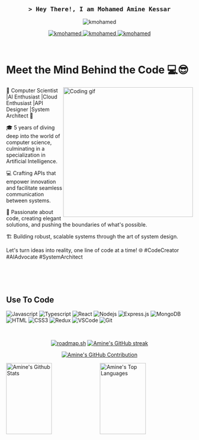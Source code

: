 <!--
<h2 align="center">
  Hello world!
  <img src="https://media.giphy.com/media/hvRJCLFzcasrR4ia7z/giphy.gif" width="28">
</h2>
-->

<!--
<p align="center">
  <a href="https://github.com/KessarAmine/KessarAmine"><img src="https://readme-typing-svg.herokuapp.com/?lines=Self%20Taught%20Programmer;Front%20End%20Developer;1.5%2B%20years%20of%20coding%20experience;Always%20learning%20new%20things&center=true&width=380&height=45"></a>
</p>
 -->
 
<!-- Intro  -->
<h3 align="center">
        <samp>&gt; Hey There!, I am
                <b><a target="_blank">Mohamed Amine Kessar</a></b>
        </samp>
</h3>

<p align="center">
 <a target="_blank">
  <img src="https://user-images.githubusercontent.com/55389276/140866485-8fb1c876-9a8f-4d6a-98dc-08c4981eaf70.gif" alt="kmohamed"  />
 </a> 
</p>

<p align="center">
 <a href="https://www.linkedin.com/in/kmohamedamine/" target="_blank">
  <img src="https://img.shields.io/badge/LinkedIn-0077B5?style=for-the-badge&logo=linkedin&logoColor=white" alt="kmohamed"/>
 </a>
 <a href="https://www.instagram.com/kessarmed/" target="_blank">
  <img src="https://img.shields.io/badge/Instagram-fe4164?style=for-the-badge&logo=instagram&logoColor=white" alt="kmohamed" />
 </a> 
 <a href="https://www.facebook.com/kessar.medamine/" target="_blank">
  <img src="https://img.shields.io/badge/Facebook-20BEFF?&style=for-the-badge&logo=facebook&logoColor=white" alt="kmohamed"  />
  </a> 
</p>
<br />

<!-- About Section -->
 # Meet the Mind Behind the Code 💻😎
 
<p>
 <img align="right" width="350" src="/assets/programmer.gif" alt="Coding gif" />
  

🚀 Computer Scientist |AI Enthusiast |Cloud Enthusiast |API Designer |System Architect 🤖

🎓 5 years of diving deep into the world of computer science, culminating in a specialization in Artificial Intelligence.

💻 Crafting APIs that empower innovation and facilitate seamless communication between systems.

🌟 Passionate about code, creating elegant solutions, and pushing the boundaries of what's possible.

🏗️ Building robust, scalable systems through the art of system design.

Let's turn ideas into reality, one line of code at a time! 🌐 #CodeCreator #AIAdvocate #SystemArchitect

</p>

<br/>
<br/>
<br/>

## Use To Code

![Javascript](https://img.shields.io/badge/Javascript-F0DB4F?style=for-the-badge&labelColor=black&logo=javascript&logoColor=F0DB4F)
![Typescript](https://img.shields.io/badge/Typescript-007acc?style=for-the-badge&labelColor=black&logo=typescript&logoColor=007acc)
![React](https://img.shields.io/badge/-React-61DBFB?style=for-the-badge&labelColor=black&logo=react&logoColor=61DBFB)
![Nodejs](https://img.shields.io/badge/Nodejs-3C873A?style=for-the-badge&labelColor=black&logo=node.js&logoColor=3C873A)
![Express.js](https://img.shields.io/badge/Express.js-000000?style=for-the-badge&logo=express&logoColor=white)
![MongoDB](https://img.shields.io/badge/MongoDB-4EA94B?style=for-the-badge&logo=mongodb&logoColor=white)
![HTML](https://img.shields.io/badge/HTML5-E34F26?style=for-the-badge&logo=html5&logoColor=white)
![CSS3](https://img.shields.io/badge/CSS3-1572B6?style=for-the-badge&logo=css3&logoColor=white)
![Redux](https://img.shields.io/badge/Redux-593D88?style=for-the-badge&logo=redux&logoColor=white)
![VSCode](https://img.shields.io/badge/Visual_Studio-0078d7?style=for-the-badge&logo=visual%20studio&logoColor=white)
![Git](https://img.shields.io/badge/Git-F05032?style=for-the-badge&logo=git&logoColor=white)

<br/>
<p align="center">
  <a href="https://roadmap.sh"><img src="https://api.roadmap.sh/v1-badge/wide/64f23c46b128dce3cb9cb7ae?variant=dark" alt="roadmap.sh"/></a>
  <a href="https://github.com/KessarAmine">
    <img src="https://github-readme-streak-stats.herokuapp.com/?user=KessarAmine&theme=radical&border=7F3FBF&background=0D1117" alt="Amine's GitHub streak"/>
  </a>
</p>

<p align="center">
  <a href="https://github.com/KessarAmine">
    <img src="https://github-profile-summary-cards.vercel.app/api/cards/profile-details?username=KessarAmine&theme=radical" alt="Amine's GitHub Contribution"/>
  </a>
</p>

<a> 
    <a href="https://github.com/KessarAmine"><img alt="Amine's Github Stats" src="https://denvercoder1-github-readme-stats.vercel.app/api?username=KessarAmine&show_icons=true&count_private=true&theme=react&border_color=7F3FBF&bg_color=0D1117&title_color=F85D7F&icon_color=F8D866" height="192px" width="49.5%"/></a>
  <a href="https://github.com/KessarAmine"><img alt="Amine's Top Languages" src="https://denvercoder1-github-readme-stats.vercel.app/api/top-langs/?username=KessarAmine&langs_count=8&layout=compact&theme=react&border_color=7F3FBF&bg_color=0D1117&title_color=F85D7F&icon_color=F8D866" height="192px" width="49.5%"/></a>
  <br/>
</a>
